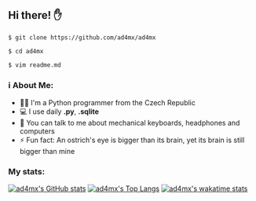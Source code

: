 ## Hi there! ✋
`$ git clone https://github.com/ad4mx/ad4mx`

`$ cd ad4mx`

`$ vim readme.md`
### ℹ About Me:
- 👨‍💻 I'm a Python programmer from the Czech Republic
- 💻 I use daily **.py**, **.sqlite**
- 💬 You can talk to me about mechanical keyboards, headphones and computers
- ⚡ Fun fact: An ostrich's eye is bigger than its brain, yet its brain is still bigger than mine

### My stats:
[![ad4mx's GitHub stats](https://github-readme-stats.vercel.app/api?username=ad4mx&show_icons=true&theme=ayu-mirage&hide_border=true)](https://github.com/anuraghazra/github-readme-stats)
[![ad4mx's Top Langs](https://github-readme-stats.vercel.app/api/top-langs/?username=ad4mx&layout=compact&theme=ayu-mirage&hide_border=true)](https://github.com/anuraghazra/github-readme-stats)
[![ad4mx's wakatime stats](https://github-readme-stats.vercel.app/api/wakatime?username=ad4mx&theme=ayu-mirage&hide_border=true)](https://github.com/anuraghazra/github-readme-stats)
